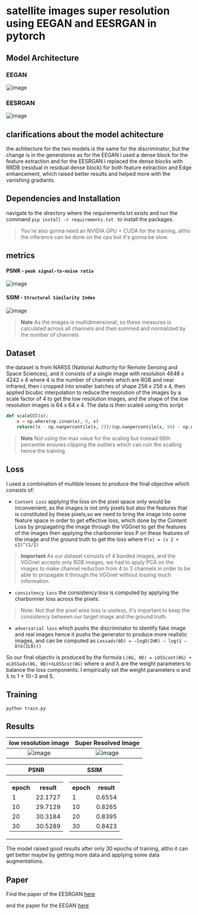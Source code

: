 # satellite images super resolution using EEGAN and EESRGAN in pytorch
## Model Architecture 
### EEGAN
![image](https://github.com/zayn309/satellite-images-super-resolution-using-EEGAN-in-pytorch-/assets/102887305/db6a2df7-dc16-4e39-b762-4825848a1bf7)
### EESRGAN
![image](https://github.com/zayn309/satellite-images-super-resolution-using-EEGAN-in-pytorch-/assets/102887305/2e348d63-5451-41d7-9724-c2369b316bce)

## clarifications about the model achitecture
the achitecture for the two models is the same for the discriminator, but the change is in the generatores as for the EEGAN i used a dense block for the feature extraction and for the EESRGAN i replaced the dense blocks with RRDB (residual in residual dense block) for both feature extraction and Edge enhancement, which raised better results and helped more with the vanishing gradiants.

## Dependencies and Installation
navigate to the directory where the requirements.txt exists and run the command ```pip install -r requirements.txt ``` to install the packages.
> You're also gonna need an NVIDIA GPU + CUDA for the training, altho the inference can be done on the cpu but it's gonna be slow.
## metrics
#### PSNR - ```peak signal-to-noise ratio```
![image](https://github.com/zayn309/satellite-images-super-resolution-using-EEGAN-in-pytorch-/assets/102887305/64b98e28-db35-4a04-9985-95952854b002)
#### SSIM - ```Structural Similarity Index``` 
![image](https://github.com/zayn309/satellite-images-super-resolution-using-EEGAN-in-pytorch-/assets/102887305/473ed806-754f-4724-8ea1-e4a99159c045)
> **Note**
> As the images is multidimensional, so these measures is calculated across all channels and then summed and normalized by the number of channels

## Dataset
the dataset is from NARSS (National Authority for Remote Sensing and Space Sciences), and it consists of a single image with resolution 4648 x 4242 x 4 where 4 is the number of channels which are RGB and near infrared, then i cropped into smaller batches of shape 256 x 256 x 4, then applied bicubic interpolation to reduce the resolution of the images by a scale factor of 4 to get the low resolution images, and the shape of the low resolution images is 64 x 64 x 4. 
The data is then scaled using this script 
```python
def scaleCCC(x):
    x = np.where(np.isnan(x), 0, x)
    return((x - np.nanpercentile(x, 2))/(np.nanpercentile(x, 98) - np.nanpercentile(x,2)))
```
> **Note**
> Not using the max value for the scaling but instead 98th percentile ensures clipping the outliers which can ruin the scalling hence the training.

## Loss
I used a combination of multible losses to produce the final objective which consists of:
* ``` Content Loss ```  applying the loss on the pixel space only would be inconvenient, as the images is not only pixels but also the features that is constituted by these pixels,so we need to bring the image into some feature space in order to get effective loss, which done by the Content Loss by propagating the image through the VGGnet to get the features of the images then applying the charbonnier loss P on these features of the image and the ground truth to get the loss where ``` P(x) = (x 2 + ε2)^(1/2) ```
> **Important**
> As our dataset consists of 4 banded images, and the VGGnet accepts only RGB images, we had to apply PCA on the images to make channel reduction from 4 to 3 channels in order to be able to propagate it through the VGGnet without lossing much information.
* ``` consistency Loss ```  the consistency loss is computed by applying the charbonnier loss across the pixels.
> Note: Not that the pixel wise loss is useless, it's important to keep the consistency between our target image and the ground truth.
* ``` adversarial loss ```  which pushs the discriminator to identify fake image and real images hence it pushs the generator to produce more realistic images, and can be computed as
``` Lossadv(θD) = −logD(IHR) − log(1 − D(G(ILR))) ```

So our final objectiv is produced by the formula ``` L(θG, θD) = LOSScont(θG) + αLOSSadv(θG, θD)+λLOSScst(θG) ```  where α and λ are the weight parameters to balance the loss
components. I empirically set the weight parameters α and λ to 1 × 10−3 and 5.

## Training
``` python train.py ```

## Results
low resolution image       |  Super Resolved Image
:-------------------------:|:-------------------------:
![image](https://github.com/zayn309/satellite-images-super-resolution-using-EEGAN-in-pytorch-/assets/102887305/8900b080-5a79-4bf0-8bda-c7f8bd7cf3e9)  |  ![image](https://github.com/zayn309/satellite-images-super-resolution-using-EEGAN-in-pytorch-/assets/102887305/0e4fcf54-6d0e-414e-9900-b0cf1b64e962)


|PSNR|SSIM|
|--|--|
|<table> <tr><th>epoch</th><th>result</th></tr><tr><td>1</td><td>22.1727</td><tr><td>10</td><td>29.7129</td><tr><td>20</td><td>30.3184</td><tr><td>30</td><td>30.5289</td></tr> </table>| <table> <tr><th>epoch</th><th>result</th></tr><tr><td>1</td><td>0.6554</td></tr><tr><td>10</td><td>0.8265</td></tr><tr><td>20</td><td>0.8395</td></tr><tr><td>30</td><td>0.8423</td></tr> </table>|

The model raised good results after only 30 epochs of training, altho it can get better maybe by getting more data and applying some data augmentations.

## Paper
Find the paper of the EESRGAN [here](https://arxiv.org/abs/2003.09085)

and the paper for the EEGAN  [here](https://www.researchgate.net/publication/332089421_Edge-Enhanced_GAN_for_Remote_Sensing_Image_Superresolution)
